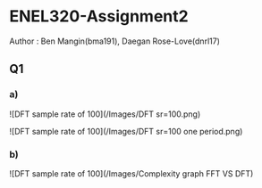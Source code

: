 # ENEL320-Assignment2
<p>Author : Ben Mangin(bma191), Daegan Rose-Love(dnrl17)</p>

<h2> Q1 </h2>

<h3> a) </h3>

![DFT sample rate of 100](/Images/DFT sr=100.png)

![DFT sample rate of 100](/Images/DFT sr=100 one period.png)

<h3> b) </h3>

![DFT sample rate of 100](/Images/Complexity graph FFT VS DFT)
